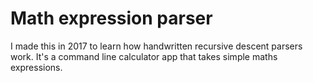 # Math expression parser

I made this in 2017 to learn how handwritten recursive descent parsers work.
It's a command line calculator app that takes simple maths expressions.
